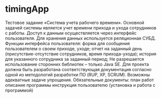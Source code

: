 # timingApp
Тестовое задание «Система учета рабочего времени».
Основной задачей системы является учет времени прихода и ухода сотрудников с работы. Доступ к данным осуществляется через интерфейс пользователя. Для хранения данных используется реляционная СУБД.
Функции интерфейса пользователя:
форма для сообщения пользователем о своем приходе, уходе;
отчет на заданный день (присутствие-отсутствие сотрудников,  время прихода-ухода);
история для указанного сотрудника за заданный период;
Не разрешается использование сторонних библиотек – только Java SE. 
Для проекта должна быть разработана соответствующая документация согласно одной из методологий разработки ПО (RUР, ХР, SCRUМ). Возможны адекватные задаче упрощения. Обязательные документы:
план работ
описание программы
инструкция пользователю (установка и работа с программой)
